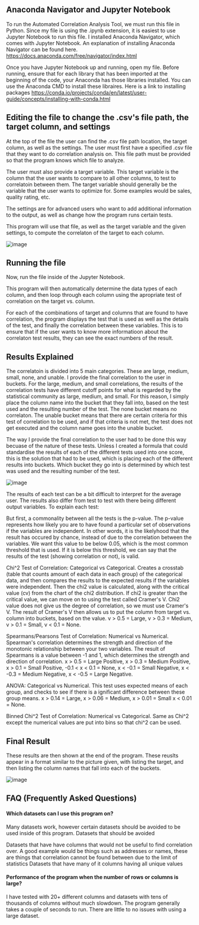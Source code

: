 ## Anaconda Navigator and Jupyter Notebook

To run the Automated Correlation Analysis Tool, we must run this file in Python. Since my file is using the .ipynb extension, it is easiest to use Jupyter Notebook to run this file. I installed Anaconda Navigator, which comes with Jupyter Notebook. An explanation of installing Anaconda Navigator can be found here.
https://docs.anaconda.com/free/navigator/index.html

Once you have Jupyter Notebook up and running, open my file. Before running, ensure that for each library that has been imported at the beginning of the code, your Anaconda has those libraries installed. You can use the Anaconda CMD to install these libraires. Here is a link to installing packages
https://conda.io/projects/conda/en/latest/user-guide/concepts/installing-with-conda.html

## Editing the file to change the .csv's file path, the target column, and settings

At the top of the file the user can find the .csv file path location, the target column, as well as the settings. 
The user must first have a specified .csv file that they want to do correlation analysis on. This file path must be provided so that the program knows which file to analyze. 

The user must also provide a target variable. This target variable is the column that the user wants to compare to all other columns, to test to correlatoin between them. The target variable should generally be the variable that the user wants to optimize for. Some examples would be sales, quality rating, etc.

The settings are for advanced users who want to add additional information to the output, as well as change how the program runs certain tests.

This program will use that file, as well as the target variable and the given settings, to compute the correlaton of the target to each column. 

![image](https://github.com/tedcordonnier/SeniorDesign/assets/83316488/ec81eb77-a94c-4164-8458-9f4295877aa8)

## Running the file

Now, run the file inside of the Jupyter Notebook. 

This program will then automatically determine the data types of each column, and then loop through each column using the apropriate test of correlation on the target vs. column. 

For each of the combinations of target and columns that are found to have correlation, the program displays the test that is used as well as the details of the test, and finally the correlation between these variables. This is to ensure that if the user wants to know more informatioon about the correlaton test results, they can see the exact numbers of the result. 

## Results Explained

The correlatoin is divided into 5 main categories. These are large, medium, small, none, and unable. I provide the final correlation to the user in buckets. For the large, medium, and small correlations, the results of the correlation tests have different cutoff points for what is regarded by the statistical community as large, medium, and small. For this reason, I simply place the column name into the bucket that they fall into, based on the test used and the resulting number of the test. The none bucket means no correlaton. The unable bucket means that there are certain criteria for this test of correlation to be used, and if that criteria is not met, the test does not get executed and the column name goes into the unable bucket.

The way I provide the final correlation to the user had to be done this way becuase of the nature of these tests. 
Unless I created a formula that could standardise the results of each of the different tests used into one score, this is the solution that had to be used, which is placing each of the different results into buckets. Which bucket they go into is determined by which test was used and the resulting number of the test. 

![image](https://github.com/tedcordonnier/SeniorDesign/assets/83316488/1455a99d-867d-4426-9c09-f5feafaccaed)

The results of each test can be a bit difficult to interpret for the average user. The results also differ from test to test with there being different output variables. To explain each test:

But first, a commonality between all the tests is the p-value. The p-value represents how likely you are to have found a particular set of observations if the variables are independent. In other words, it is the likelyhood that the result has occured by chance, instead of due to the correlation between the variables. We want this value to be below 0.05, which is the most common threshold that is used. If it is below this threshold, we can say that the results of the test (showing correlation or not), is valid.

Chi^2 Test of Correlation: Categorical vs Categorical. Creates a crosstab (table that counts amount of each data in each group) of the categorical data, and then compares the results to the expected results if the variables were independent. Then the chi2 value is calculated, along with the critical value (cv) from the chart of the chi2 distribution. If chi2 is greater than the critical value, we can move on to using the test called Cramer's V. Chi2 value does not give us the degree of correlation, so we must use Cramer's V. The result of Cramer's V then allows us to put the column from target vs. column into buckets, based on the value. v > 0.5 = Large, v > 0.3 = Medium, v > 0.1 = Small, v < 0.1 = None.

Spearmans/Pearsons Test of Correlation: Numerical vs Numerical. Spearman's correlation determines the strength and direction of the monotonic relationship between your two variables. The result of Spearmans is a value between -1 and 1, which determines the strength and direction of correlation. x > 0.5 = Large Positive, x > 0.3 = Medium Positive, x > 0.1 = Small Positive, -0.1 < x < 0.1 = None, x < -0.1 = Small Negative, x < -0.3 = Medium Negative, x < -0.5 = Large Negative.

ANOVA: Categorical vs Numerical. This test uses expected means of each group, and checks to see if there is a ignificant difference between these group means. x > 0.14 = Large, x > 0.06 = Medium, x > 0.01 = Small x < 0.01 = None.

Binned Chi^2 Test of Correlation: Numerical vs Categorical. Same as Chi^2 except the numerical values are put into bins so that chi^2 can be used.

## Final Result

These results are then shown at the end of the program.	These reuslts appear in a format similar to the picture given, with listing the target, and then listing the column names that fall into each of the buckets.

![image](https://github.com/tedcordonnier/SeniorDesign/assets/83316488/4e7beeda-4119-46af-be3d-80d6e51d732a)



## FAQ (Frequently Asked Questions)


#### Which datasets can I use this program on?

Many datasets work, however certain datasets should be avoided to be used inside of this program. Datasets that should be avoided

Datasets that have have columns that would not be useful to find correlation over.
  A good example would be things such as addresses or names, these are things that correlation cannot be found between due to the limit of statistics
Datasets that have many of it columns having all unique values


#### Performance of the program when the number of rows or columns is large?

I have tested with 20+ different columns and datasets with tens of thousands of columns without much slowdown. The program generally takes a couple of seconds to run. There are little to no issues with using a large dataset.

